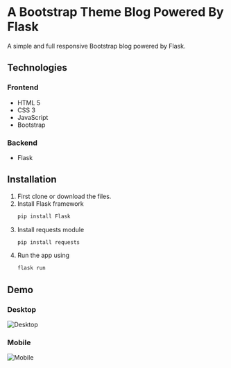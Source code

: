 # A Bootstrap Theme Blog Powered By Flask 

A simple and full responsive Bootstrap blog powered by Flask.

##  Technologies

### Frontend
* HTML 5
* CSS 3
* JavaScript
* Bootstrap 

### Backend
* Flask 


## Installation

1. First clone or download the files.
2. Install Flask framework
   ```bash
   pip install Flask
   ```
3. Install requests module
   ```bash
   pip install requests
   ```
4. Run the app using 
    ```bash
    flask run
    ```


## Demo 

### Desktop

![Desktop](https://github.com/kmhmubin/Python-Projects/blob/master/FlasKBlog/Demo/Screenshot_2021-01-03%20Flask%20Blog.png)


### Mobile

![Mobile](https://github.com/kmhmubin/Python-Projects/blob/master/FlasKBlog/Demo/Screenshot_2021-01-03%20Flask%20Blog(1).png)
